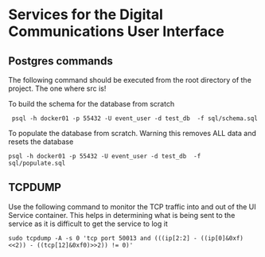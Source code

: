 # Services for the Digital Communications User Interface


## Postgres commands
The following command should be executed from the root directory of the project. The one where src is!

To build the schema for the database from scratch
```
 psql -h docker01 -p 55432 -U event_user -d test_db  -f sql/schema.sql

```
To populate the database from scratch. Warning this removes ALL data and resets the database
```
psql -h docker01 -p 55432 -U event_user -d test_db  -f sql/populate.sql
```


## TCPDUMP
Use the following command to monitor the TCP traffic into and out of the UI Service container. This helps in determining what is being sent to the service as it is difficult to get the service to log it
```
sudo tcpdump -A -s 0 'tcp port 50013 and (((ip[2:2] - ((ip[0]&0xf)<<2)) - ((tcp[12]&0xf0)>>2)) != 0)'
```